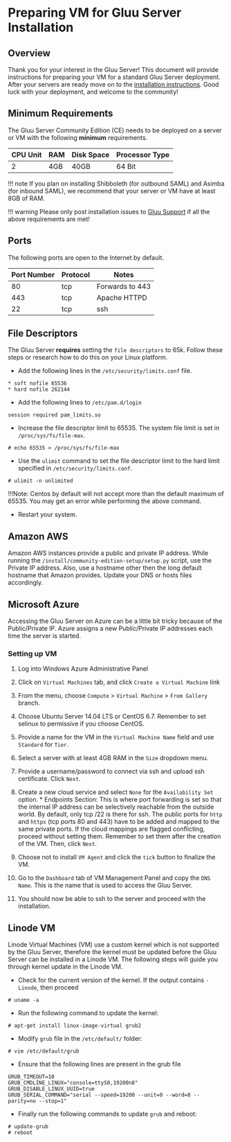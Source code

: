 # Preparing VM for Gluu Server Installation
## Overview
Thank you for your interest in the Gluu Server! This document will provide instructions for preparing your VM for a standard Gluu Server deployment. After your servers are ready move on to the [installation instructions](../installation-guide/install.md). Good luck with your deployment, and welcome to the community!

## Minimum Requirements

The Gluu Server Community Edition (CE) needs to be deployed on a server or VM with the following **minimum** requirements. 

|CPU Unit  |    RAM     |   Disk Space      | Processor Type |
|----------|------------|-------------------|----------------|
|       2  |    4GB     |   40GB            |  64 Bit        |

!!! note
    If you plan on installing Shibboleth (for outbound SAML) and Asimba (for inbound SAML), we recommend that your server or VM have at least 8GB of RAM. 

!!! warning
    Please only post installation issues to [Gluu Support](https://support.gluu.org) if all the above requirements are met!

## Ports

The following ports are open to the Internet by default.

|       Port Number     |       Protocol        |   Notes          |
|-----------------------|-----------------------|------------------|
|       80              |       tcp             | Forwards to 443  |
|       443             |       tcp             | Apache HTTPD     |
|       22              |       tcp             | ssh              |


## File Descriptors

The Gluu Server **requires** setting the `file descriptors` to 65k. 
Follow these steps or research how to do this on your Linux platform.

* Add the following lines in the `/etc/security/limits.conf` file.

```
* soft nofile 65536
* hard nofile 262144
```

* Add the following lines to `/etc/pam.d/login`
```
session required pam_limits.so
```

* Increase the file descriptor limit to 65535. The system file limit 
is set in `/proc/sys/fs/file-max`.
```
# echo 65535 > /proc/sys/fs/file-max
```

* Use the `ulimit` command to set the file descriptor limit to the hard limit specified in `/etc/security/limits.conf`.
```
# ulimit -n unlimited
```
!!!Note:
    Centos by default will not accept more than the default maximum of 65535. You may get an error while performing the above command.

* Restart your system.     

## Amazon AWS      

Amazon AWS instances provide a public and private IP address. While
running the `/install/community-edition-setup/setup.py` script, use the
Private IP address. Also, use a hostname other then the long default
hostname that Amazon provides. Update your DNS or hosts files accordingly.

## Microsoft Azure      

Accessing the Gluu Server on Azure can be a little bit tricky because of
the Public/Private IP. Azure assigns a new Public/Private IP
addresses each time the server is started. 

### Setting up VM       
1. Log into Windows Azure Administrative Panel

2. Click on `Virtual Machines` tab, and click `Create a Virtual Machine` link

3. From the menu, choose `Compute` > `Virtual Machine` > `From Gallery` branch.

4. Choose Ubuntu Server 14.04 LTS or CentOS 6.7. Remember to set selinux
   to permissive if you choose CentOS.

5. Provide a name for the VM in the `Virtual Machine Name` field and use `Standard` for `Tier`.

6. Select a server with at least 4GB RAM in the `Size` dropdown menu.

7. Provide a username/password to connect via ssh and upload ssh certificate. Click `Next`.

8. Create a new cloud service and select `None` for the `Availability Set` option.
        * Endpoints Section: This is where port forwarding is set so
      that the internal IP address can be selectively reachable from
      the outside world. By default, only tcp /22 is there for ssh. The
      public ports for `http` and `https` (tcp ports 80 and 443) have to be
      added and mapped to the same private ports. If the cloud mappings
      are flagged conflicting, proceed without setting them. Remember to
      set them after the creation of the VM. Then, click `Next`.

9. Choose not to install `VM Agent` and click the `tick` button to
   finalize the VM.

10. Go to the `Dashboard` tab of VM Management Panel and copy the `DNS
    Name`. This is the name that is used to access the Gluu Server.

11. You should now be able to ssh to the server and proceed with the 
    installation.


## Linode VM

Linode Virtual Machines (VM) use a custom kernel which is not 
supported by the Gluu Server, therefore the kernel must be updated before 
the Gluu Server can be installed in a Linode VM. The following steps will 
guide you through kernel update in the Linode VM.

* Check for the current version of the kernel. If the output contains `-Linode`, then proceed
```
# uname -a
```

* Run the following command to update the kernel:
```
# apt-get install linux-image-virtual grub2
```

* Modify `grub` file in the `/etc/default/` folder:
```
# vim /etc/default/grub
```

  * Ensure that the following lines are present in the grub file
```
GRUB_TIMEOUT=10
GRUB_CMDLINE_LINUX="console=ttyS0,19200n8"
GRUB_DISABLE_LINUX_UUID=true
GRUB_SERIAL_COMMAND="serial --speed=19200 --unit=0 --word=8 --parity=no --stop=1"
```

* Finally run the following commands to update `grub` and reboot:
```
# update-grub
# reboot
```
